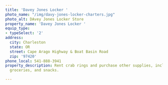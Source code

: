 ```yaml
---
title: 'Davey Jones Locker '
photo_name: "/img/davy-jones-locker-charters.jpg"
photo_alt: DAvey Jones Locker Store
property_name: 'Davey Jones Locker '
equip_type:
- typeSelect: '2'
address:
  city: Charleston
  state: OR
  street: Cape Arago Highway & Boat Basin Road
  zip: '97420'
phone_local: 541-888-3941
property_description: Rent crab rings and purchase other supplies, including bait,
  groceries, and snacks.

---
```

